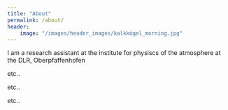 ```yaml
---
title: "About"
permalink: /about/
header: 
    image: "/images/header_images/kalkkögel_morning.jpg"
---
```


I am a research assistant at the institute for physiscs of the atmosphere at the DLR, Oberpfaffenhofen

etc..

etc..

etc..